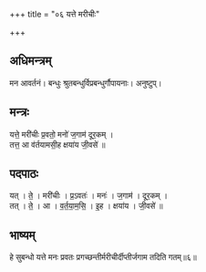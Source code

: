 +++
title = "०६ यत्ते मरीचीः"

+++
## अधिमन्त्रम्
मन आवर्तनं। बन्धुः श्रुतबन्धुर्विप्रबन्धुर्गौपायनाः। अनुष्टुप्।

## मन्त्रः
यत्ते॒ मरी॑चीः प्र॒वतो॒ मनो॑ ज॒गाम॑ दूर॒कम् ।  
तत्त॒ आ व॑र्तयामसी॒ह क्षया॑य जी॒वसे॑ ॥

## पदपाठः
यत् । ते॒ । मरी॑चीः । प्र॒ऽवतः॑ । मनः॑ । ज॒गाम॑ । दूर॒कम् ।  
तत् । ते॒ । आ । व॒र्त॒या॒म॒सि॒ । इ॒ह । क्षया॑य । जी॒वसे॑ ॥

## भाष्यम्
हे सुबन्धो यत्ते मनः प्रवतः प्रगच्छन्तीर्मरीचीर्दीप्तीर्जगाम तदिति गतम्॥६॥
